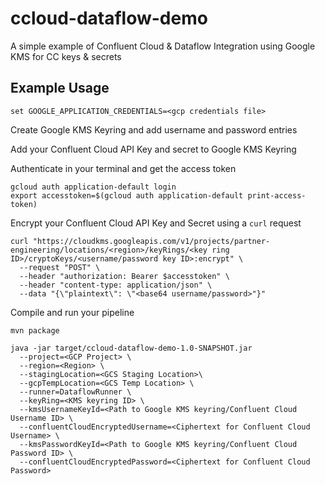 # ccloud-dataflow-demo
A simple example of Confluent Cloud &amp; Dataflow Integration using Google KMS for CC keys &amp; secrets

## Example Usage

```
set GOOGLE_APPLICATION_CREDENTIALS=<gcp credentials file>
```

Create Google KMS Keyring and add username and password entries

Add your Confluent Cloud API Key and secret to Google KMS Keyring

Authenticate in your terminal and get the access token

```
gcloud auth application-default login
export accesstoken=$(gcloud auth application-default print-access-token)
```

Encrypt your Confluent Cloud API Key and Secret using a `curl` request

```
curl "https://cloudkms.googleapis.com/v1/projects/partner-engineering/locations/<region>/keyRings/<key ring ID>/cryptoKeys/<username/password key ID>:encrypt" \
  --request "POST" \
  --header "authorization: Bearer $accesstoken" \
  --header "content-type: application/json" \
  --data "{\"plaintext\": \"<base64 username/password>"}"
```

Compile and run your pipeline

```
mvn package
```

```
java -jar target/ccloud-dataflow-demo-1.0-SNAPSHOT.jar
  --project=<GCP Project> \
  --region=<Region> \
  --stagingLocation=<GCS Staging Location>\
  --gcpTempLocation=<GCS Temp Location> \
  --runner=DataflowRunner \
  --keyRing=<KMS keyring ID> \
  --kmsUsernameKeyId=<Path to Google KMS keyring/Confluent Cloud Username ID> \
  --confluentCloudEncryptedUsername=<Ciphertext for Confluent Cloud Username> \
  --kmsPasswordKeyId=<Path to Google KMS keyring/Confluent Cloud Password ID> \
  --confluentCloudEncryptedPassword=<Ciphertext for Confluent Cloud Password>
```